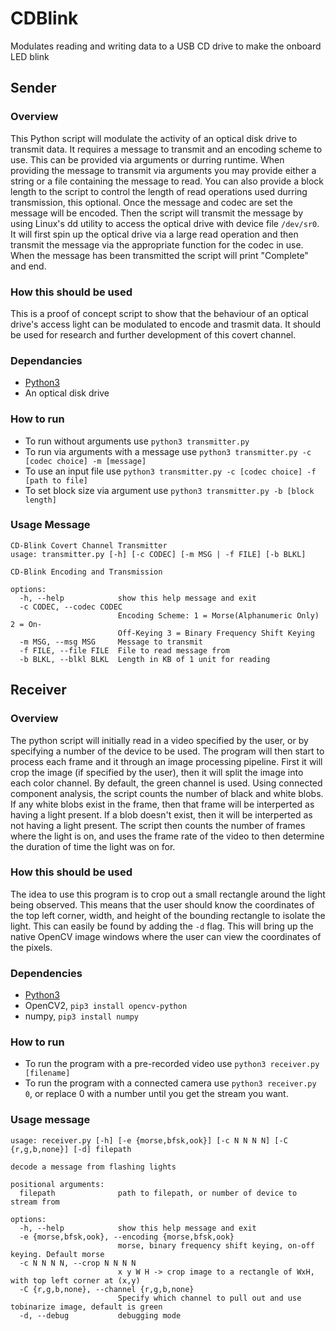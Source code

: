 # CDBlink
Modulates reading and writing data to a USB CD drive to make the onboard LED blink 

## Sender

### Overview
This Python script will modulate the activity of an optical disk drive to transmit data. It requires a message to transmit and an encoding scheme to use. This can be provided via arguments or durring runtime. When providing the message to transmit via arguments you may provide either a string or a file containing the message to read. You can also provide a block length to the script to control the length of read operations used durring transmission, this optional. Once the message and codec are set the message will be encoded. Then the script will transmit the message by using Linux's dd utility to access the optical drive with device file `/dev/sr0`. It will first spin up the optical drive via a large read operation and then transmit the message via the appropriate function for the codec in use. When the message has been transmitted the script will print "Complete" and end.

### How this should be used
This is a proof of concept script to show that the behaviour of an optical drive's access light can be modulated to encode and trasmit data. It should be used for research and further development of this covert channel.

### Dependancies
- [Python3](https://www.python.org/downloads/)
- An optical disk drive

### How to run
- To run without arguments use `python3 transmitter.py`
- To run via arguments with a message use `python3 transmitter.py -c [codec choice] -m [message]`
- To use an input file use `python3 transmitter.py -c [codec choice] -f [path to file]`
- To set block size via argument use `python3 transmitter.py -b [block length]`

### Usage Message
```
CD-Blink Covert Channel Transmitter
usage: transmitter.py [-h] [-c CODEC] [-m MSG | -f FILE] [-b BLKL]

CD-Blink Encoding and Transmission

options:
  -h, --help            show this help message and exit
  -c CODEC, --codec CODEC
                        Encoding Scheme: 1 = Morse(Alphanumeric Only) 2 = On-
                        Off-Keying 3 = Binary Frequency Shift Keying
  -m MSG, --msg MSG     Message to transmit
  -f FILE, --file FILE  File to read message from
  -b BLKL, --blkl BLKL  Length in KB of 1 unit for reading
```

## Receiver

### Overview
The python script will initially read in a video specified by the user, or by specifying a number of the device to be used. The
program will then start to process each frame and it through an
image processing pipeline. First it will crop the image (if
specified by the user), then it will split the image into each color channel.
By default, the green channel is used. Using connected component analysis, the
script counts the number of black and white blobs. If any white blobs exist in
the frame, then that frame will be interperted as having a light present. If a
blob doesn't exist, then it will be interperted as not having a light present.
The script then counts the number of frames where the light is on, and uses the
frame rate of the video to then determine the duration of time the light was on
for.

### How this should be used
The idea to use this program is to crop out a small rectangle around the light
being observed. This means that the user should know the coordinates of the
top left corner, width, and height of the bounding rectangle to isolate the
light. This can easily be found by adding the `-d` flag. This will bring up the 
native OpenCV image windows where the user can view the coordinates of the pixels. 

### Dependencies
- [Python3](https://www.python.org/downloads/)
- OpenCV2, `pip3 install opencv-python`
- numpy, `pip3 install numpy`

### How to run
- To run the program with a pre-recorded video use `python3 receiver.py [filename]`
- To run the program with a connected camera use `python3 receiver.py 0`, or replace 0 with a number until you get the stream you want.

### Usage message
```
usage: receiver.py [-h] [-e {morse,bfsk,ook}] [-c N N N N] [-C {r,g,b,none}] [-d] filepath

decode a message from flashing lights

positional arguments:
  filepath              path to filepath, or number of device to stream from

options:
  -h, --help            show this help message and exit
  -e {morse,bfsk,ook}, --encoding {morse,bfsk,ook}
                        morse, binary frequency shift keying, on-off keying. Default morse
  -c N N N N, --crop N N N N
                        x y W H -> crop image to a rectangle of WxH, with top left corner at (x,y)
  -C {r,g,b,none}, --channel {r,g,b,none}
                        Specify which channel to pull out and use tobinarize image, default is green
  -d, --debug           debugging mode
```
